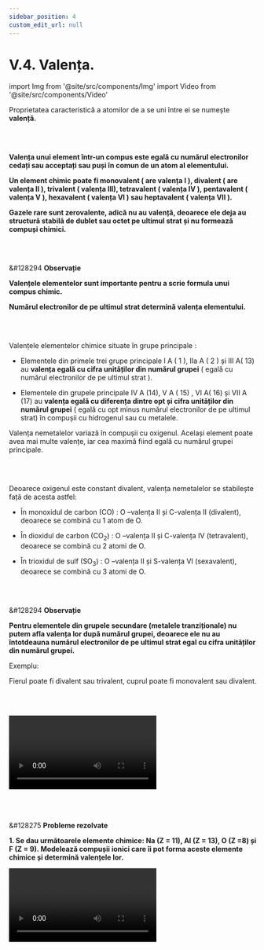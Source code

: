 ```yaml
---
sidebar_position: 4
custom_edit_url: null
---
```


# V.4. Valența.




import Img from '@site/src/components/Img'
import Video from '@site/src/components/Video'



<div class="alert alert--primary" role="alert">


Proprietatea caracteristică a atomilor de a se uni între ei se numește **valență.**


</div>


<br></br>



<div class="alert alert--primary" role="alert">

**Valența unui element într-un compus este egală cu numărul electronilor cedați sau acceptați sau puși în comun de un atom al elementului.**

**Un element chimic poate fi monovalent ( are valența I ), divalent ( are valența II ), trivalent ( valența III), tetravalent ( valența IV ), pentavalent ( valența V ), hexavalent ( valența VI )  sau heptavalent ( valența VII ).**

**Gazele rare sunt zerovalente, adică nu au valență, deoarece ele deja au structură stabilă de dublet sau octet pe ultimul strat și nu formează compuși chimici.**


</div>


<br></br>


<div class="alert alert--secondary" role="alert">

&#128294 **Observație**

**Valențele elementelor sunt importante pentru a scrie formula unui compus chimic.**

**Numărul electronilor de pe ultimul strat determină valența elementului.**



</div>



<br></br>


<div class="alert alert--primary" role="alert">


Valențele elementelor chimice situate în grupe principale :

- Elementele din primele trei grupe principale I A ( 1 ), IIa A ( 2 ) și III A( 13) au **valența egală cu cifra unităților din numărul grupei** ( egală cu numărul electronilor de pe ultimul strat ).

- Elementele din grupele principale IV A (14), V A ( 15) , VI A( 16) și VII A (17) au **valența egală cu diferența dintre opt și cifra unităților din numărul grupei** ( egală cu opt minus numărul electronilor de pe ultimul strat) în compușii cu hidrogenul sau cu metalele.

Valența nemetalelor variază în compușii cu oxigenul. Același element poate avea mai multe valențe, iar cea maximă fiind egală cu numărul grupei principale.


</div>


<br></br>


<div class="alert alert--primary" role="alert">

Deoarece oxigenul este constant divalent, valența nemetalelor se stabilește față de acesta astfel:

- În monoxidul de carbon (CO) : O –valența II și C-valența II (divalent), deoarece se combină cu 1 atom de O.

- În dioxidul de carbon (CO<sub>2</sub>) : O –valența II și C-valența IV (tetravalent), deoarece se combină cu 2 atomi de O.

- În trioxidul de sulf (SO<sub>3</sub>) : O –valența II și S-valența VI (sexavalent), deoarece se combină cu 3 atomi de O.



</div>






<br></br>


<div class="alert alert--secondary" role="alert">

&#128294 **Observație**

**Pentru elementele din grupele secundare (metalele tranziționale) nu putem afla valența lor după numărul grupei, deoarece ele nu au întotdeauna numărul electronilor de pe ultimul strat egal cu cifra unităților din numărul grupei.**

Exemplu:

Fierul poate fi divalent sau trivalent, cuprul poate fi monovalent sau divalent.



</div>

<br></br>


<div class="alert alert--primary" role="alert">


<Video src="https://www.youtube.com/embed/SIpw4BuXj0A" />



<br></br>
<br></br>
<br></br>


<Img className="img-responsive4" src="chimie/clasa7/capitolul5/5_4_Poza1_SchemaIoniAtomiMolecule_vers2.jpg" width="1000" height="378" />





</div>





<br></br>



<div class="alert alert--warning" role="alert">

&#128275 **Probleme rezolvate**





**1. Se dau următoarele elemente chimice: Na (Z = 11), Al (Z = 13), O (Z =8) și F (Z = 9). Modelează compușii ionici care îi pot forma aceste elemente chimice și determină valențele lor.**


<Video src="https://www.youtube.com/embed/VRfmHyZ2Zek" />



**Rezolvare:**

_Întâi aflăm grupele principale (nr. electronilor de valență) ale celor patru elemente scriind configurația electronică a acestora:_   
Na (Z = 11) : 1(K) :2 ē, 2(L) : 8 ē, 3 (M) : 1 ē , deci are un electron de valență, fiind în grupa I A.    
Al (Z = 13) : 1(K) :2 ē, 2(L) : 8 ē, 3 (M) : 3 ē , deci are trei electroni de valență, fiind în grupa III A.    
O (Z = 8) : 1(K) :2 ē, 2(L) : 6 ē , deci are șase electroni de valență, fiind în grupa VIA.    
F (Z = 9) : 1(K) :2 ē, 2(L) : 7 ē , deci are șapte electroni de valență, fiind în grupa VIIA.


_În funcție de numărul electronilor de valență scriem procesul de ionizare al acestor atomi. Cei care au un număr mic de electroni pe ultimul strat ( maxim trei ), vor ceda acești electroni, rămânând cu configurația stabilă a penultimului strat._   
Atomii care au un număr mare de electroni de valență, vor accepta electroni pentru a avea octet pe ultimul strat ( 8 – nr. grupă).


<Img className="img-responsive4" src="chimie/clasa7/capitolul5/5_4_Poza2_Sodiu_ProblemaModel4.jpg" width="1280" height="162" />

<br></br>
<br></br>


<Img className="img-responsive4" src="chimie/clasa7/capitolul5/5_4_Poza3_Aluminiu_ProblemaModel4.jpg" width="1280" height="160" />

<br></br>
<br></br>


<Img className="img-responsive4" src="chimie/clasa7/capitolul5/5_4_Poza4_Oxigen_ProblemaModel4.jpg" width="1280" height="136" />


<br></br>
<br></br>

<Img className="img-responsive4" src="chimie/clasa7/capitolul5/5_4_Poza5_Fluor_ProblemaModel4.jpg" width="1280" height="175" />

<br></br>
<br></br>

_Modelăm formarea compușilor ionici astfel încât numărul sarcinilor pozitive să fie egal cu numărul sarcinilor negative:_

<Img className="img-responsive4" src="chimie/clasa7/capitolul5/5_4_Poza6_Rezolvare_ProblemaModel4_vers2.jpg" width="1000" height="223" />



<br></br>
<br></br>

<br></br>
<br></br>

**2. Modelează formarea moleculei dintre hidrogen, H (Z = 1) și sulf, S ( Z = 16 ).**


**Rezolvare:**

_Întâi aflăm numărul electronilor de valență ale celor două elemente scriind configurația electronică a acestora:_   
H (Z = 1) : 1(K) :1 ē, deci are un electron de valență.    
S (Z = 16 ) : 1(K) :2 ē, 2(L) : 8 ē, 3 (M) : 6 ē , deci are șase electroni de valență.



_Știind electronii de valență ai celor doi atomi, observăm că doi atomi de H trebuie să pună fiecare în comun câte un electron, astfel încât sulful să ajungă la octet și hidrogenul la dublet._


<Img className="img-responsive4" src="chimie/clasa7/capitolul5/5_4_Poza7_AcidSulfhidric_ProblemaModel5_vers2.jpg" width="1000" height="127" />



H este monovalent (are valența I) deoarece pune în comun un electron.

S este divalent (are valența II) deoarece pune în comun doi electroni.





</div>



